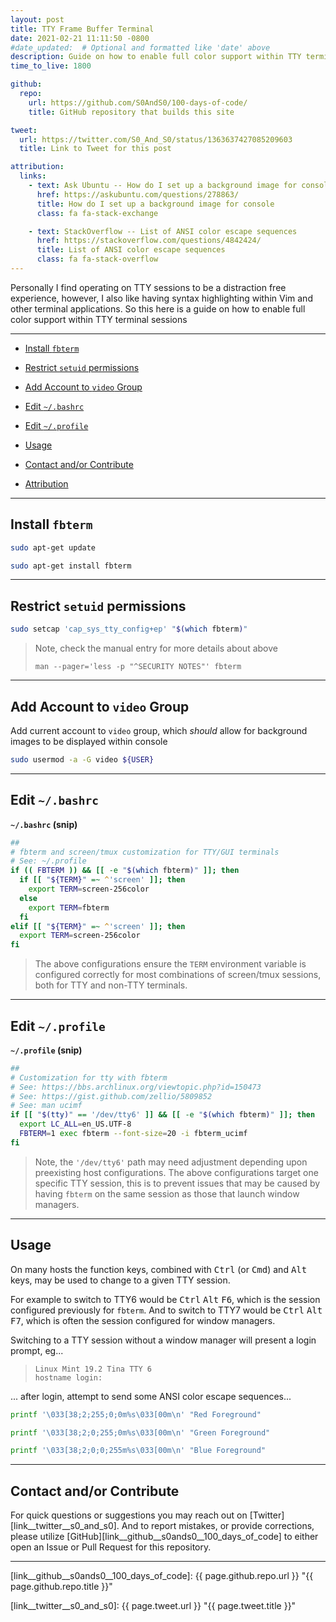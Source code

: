 ```yaml
---
layout: post
title: TTY Frame Buffer Terminal
date: 2021-02-21 11:11:50 -0800
#date_updated:  # Optional and formatted like 'date' above
description: Guide on how to enable full color support within TTY terminal sessions
time_to_live: 1800

github:
  repo:
    url: https://github.com/S0AndS0/100-days-of-code/
    title: GitHub repository that builds this site

tweet:
  url: https://twitter.com/S0_And_S0/status/1363637427085209603
  title: Link to Tweet for this post

attribution:
  links:
    - text: Ask Ubuntu -- How do I set up a background image for console
      href: https://askubuntu.com/questions/278863/
      title: How do I set up a background image for console
      class: fa fa-stack-exchange

    - text: StackOverflow -- List of ANSI color escape sequences
      href: https://stackoverflow.com/questions/4842424/
      title: List of ANSI color escape sequences
      class: fa fa-stack-overflow
---
```




Personally I find operating on TTY sessions to be a distraction free experience, however, I also like having syntax highlighting within Vim and other terminal applications. So this here is a guide on how to enable full color support within TTY terminal sessions


---


- [Install `fbterm`][heading__install_fbterm]

- [Restrict `setuid` permissions][heading__restrict_setuid_permissions]

- [Add Account to `video` Group][heading__add_account_to_video_group]

- [Edit `~/.bashrc`][heading__edit_bashrc]

- [Edit `~/.profile`][heading__edit_profile]

- [Usage][heading__usage]

- [Contact and/or Contribute][heading__contact_andor_contribute]

- [Attribution](#heading__attribution)


---



## Install `fbterm`
[heading__install_fbterm]: #install-fbterm


```bash
sudo apt-get update

sudo apt-get install fbterm
```


______



## Restrict `setuid` permissions
[heading__restrict_setuid_permissions]: #restrict-setuid-permissions



```bash
sudo setcap 'cap_sys_tty_config+ep' "$(which fbterm)"
```


> Note, check the manual entry for more details about above
>
>     man --pager='less -p "^SECURITY NOTES"' fbterm


______


## Add Account to `video` Group
[heading__add_account_to_video_group]: #add-account-to-video-group


Add current account to `video` group, which _should_ allow for background images to be displayed within console


```bash
sudo usermod -a -G video ${USER}
```


______


## Edit `~/.bashrc`
[heading__edit_bashrc]: #edit-bashrc


**`~/.bashrc` (snip)**


```bash
##
# fbterm and screen/tmux customization for TTY/GUI terminals
# See: ~/.profile
if (( FBTERM )) && [[ -e "$(which fbterm)" ]]; then
  if [[ "${TERM}" =~ ^'screen' ]]; then
    export TERM=screen-256color
  else
    export TERM=fbterm
  fi
elif [[ "${TERM}" =~ ^'screen' ]]; then
  export TERM=screen-256color
fi
```


> The above configurations ensure the `TERM` environment variable is configured correctly for most combinations of screen/tmux sessions, both for TTY and non-TTY terminals.


______


## Edit `~/.profile`
[heading__edit_profile]: #edit-profile


**`~/.profile` (snip)**


```bash
##
# Customization for tty with fbterm
# See: https://bbs.archlinux.org/viewtopic.php?id=150473
# See: https://gist.github.com/zellio/5809852
# See: man ucimf
if [[ "$(tty)" == '/dev/tty6' ]] && [[ -e "$(which fbterm)" ]]; then
  export LC_ALL=en_US.UTF-8
  FBTERM=1 exec fbterm --font-size=20 -i fbterm_ucimf
fi
```


> Note, the `'/dev/tty6'` path may need adjustment depending upon preexisting host configurations. The above configurations target one specific TTY session, this is to prevent issues that may be caused by having `fbterm` on the same session as those that launch window managers.


______


## Usage
[heading__usage]: #usage


On many hosts the function keys, combined with <kbd>Ctrl</kbd> (or <kbd>Cmd</kbd>) and <kbd>Alt</kbd> keys, may be used to change to a given TTY session.

For example to switch to TTY6 would be <kbd>Ctrl</kbd> <kbd>Alt</kbd> <kbd>F6</kbd>, which is the session configured previously for `fbterm`. And to switch to TTY7 would be <kbd>Ctrl</kbd> <kbd>Alt</kbd> <kbd>F7</kbd>, which is often the session configured for window managers.


Switching to a TTY session without a window manager will present a login prompt, eg...


>     Linux Mint 19.2 Tina TTY 6
>     hostname login:


... after login, attempt to send some ANSI color escape sequences...


```bash
printf '\033[38;2;255;0;0m%s\033[00m\n' "Red Foreground"

printf '\033[38;2;0;255;0m%s\033[00m\n' "Green Foreground"

printf '\033[38;2;0;0;255m%s\033[00m\n' "Blue Foreground"
```


______


## Contact and/or Contribute
[heading__contact_andor_contribute]: #contact-andor-contribute


For quick questions or suggestions you may reach out on [Twitter][link__twitter__s0_and_s0]. And to report mistakes, or provide corrections, please utilize [GitHub][link__github__s0ands0__100_days_of_code] to either open an Issue or Pull Request for this repository.


______



[link__github__s0ands0__100_days_of_code]: {{ page.github.repo.url }} "{{ page.github.repo.title }}"

[link__twitter__s0_and_s0]: {{ page.tweet.url }} "{{ page.tweet.title }}"

